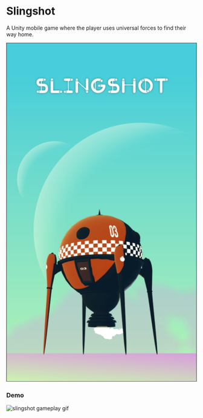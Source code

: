 # Slingshot

A Unity mobile game where the player uses universal forces to find their way
home.

![Homescreen](img/IMG-2849.PNG)

### Demo

![slingshot gameplay gif](./img/gameplay.gif)
